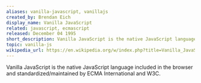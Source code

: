 ```yaml
---
aliases: vanilla-javascript, vanillajs
created_by: Brendan Eich
display_name: Vanilla JavaScript
related: javascript, ecmascript
released: December 04 1995
short_description: Vanilla JavaScript is the native JavaScript language included in the browser.
topic: vanilla-js
wikipedia_url: https://en.wikipedia.org/w/index.php?title=Vanilla_JavaScript&redirect=no
---
```

Vanilla JavaScript is the native JavaScript language included in the browser and standardized/maintained by ECMA International and W3C.
